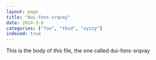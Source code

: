 ```yaml
---
layout: page
title: "dui-fons-srqvay"
date: 2014-3-8
categories: ["foo", "thud", "xyzzy"]
indexed: true
---
```

This is the body of _this_ file, the one called dui-fons-srqvay
